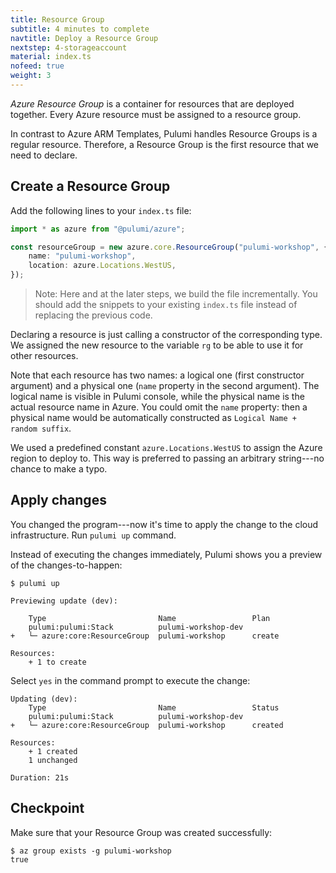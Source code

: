 ```yaml
---
title: Resource Group
subtitle: 4 minutes to complete
navtitle: Deploy a Resource Group
nextstep: 4-storageaccount
material: index.ts
nofeed: true
weight: 3
---
```


*Azure Resource Group* is a container for resources that are deployed together. Every Azure resource must be assigned to a resource group.

In contrast to Azure ARM Templates, Pulumi handles Resource Groups is a regular resource. Therefore, a Resource Group is the first resource that we need to declare.

## Create a Resource Group

Add the following lines to your `index.ts` file:

``` ts
import * as azure from "@pulumi/azure";

const resourceGroup = new azure.core.ResourceGroup("pulumi-workshop", {
    name: "pulumi-workshop",
    location: azure.Locations.WestUS,
});
```

> Note: Here and at the later steps, we build the file incrementally. You should add the snippets to your existing `index.ts` file instead of replacing the previous code.

Declaring a resource is just calling a constructor of the corresponding type. We assigned the new resource to the variable `rg` to be able to use it for other resources.

Note that each resource has two names: a logical one (first constructor argument) and a physical one (`name` property in the second argument). The logical name is visible in Pulumi console, while the physical name is the actual resource name in Azure. You could omit the `name` property: then a physical name would be automatically constructed as `Logical Name + random suffix`.

We used a predefined constant `azure.Locations.WestUS` to assign the Azure region to deploy to. This way is preferred to passing an arbitrary string---no chance to make a typo.

## Apply changes

You changed the program---now it's time to apply the change to the cloud infrastructure. Run `pulumi up` command.

Instead of executing the changes immediately, Pulumi shows you a preview of the changes-to-happen:

```
$ pulumi up

Previewing update (dev):

    Type                         Name                 Plan
    pulumi:pulumi:Stack          pulumi-workshop-dev
+   └─ azure:core:ResourceGroup  pulumi-workshop      create

Resources:
    + 1 to create
```

Select `yes` in the command prompt to execute the change:

```
Updating (dev):
    Type                         Name                 Status
    pulumi:pulumi:Stack          pulumi-workshop-dev
+   └─ azure:core:ResourceGroup  pulumi-workshop      created

Resources:
    + 1 created
    1 unchanged

Duration: 21s
```

## Checkpoint

Make sure that your Resource Group was created successfully:

```
$ az group exists -g pulumi-workshop
true
```
